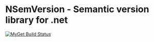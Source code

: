 NSemVersion - Semantic version library for .net
=======

[![MyGet Build Status](https://www.myget.org/BuildSource/Badge/nsemversion?identifier=aea17c98-347e-4e22-87f5-39e5ee7965f9)](https://www.myget.org/)
